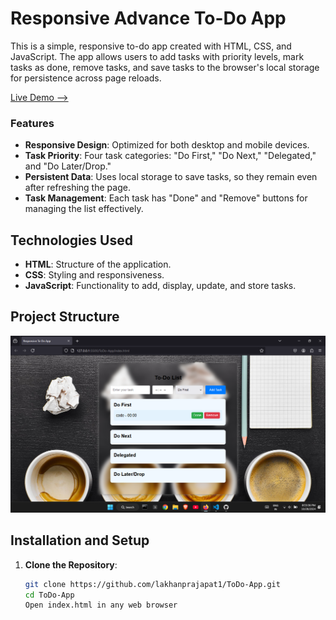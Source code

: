# Responsive Advance To-Do App

This is a simple, responsive to-do app created with HTML, CSS, and JavaScript. The app allows users to add tasks with priority levels, mark tasks as done, remove tasks, and save tasks to the browser's local storage for persistence across page reloads.

<a href="https://todoappbylakhan.netlify.app"> Live Demo --></a>

### Features
- **Responsive Design**: Optimized for both desktop and mobile devices.
- **Task Priority**: Four task categories: "Do First," "Do Next," "Delegated," and "Do Later/Drop."
- **Persistent Data**: Uses local storage to save tasks, so they remain even after refreshing the page.
- **Task Management**: Each task has "Done" and "Remove" buttons for managing the list effectively.

## Technologies Used
- **HTML**: Structure of the application.
- **CSS**: Styling and responsiveness.
- **JavaScript**: Functionality to add, display, update, and store tasks.

## Project Structure
<img  src ="/assets/structure.png" style="height:30vhvh; width:50vw  @media (max-width: 600px) { height:40vhvh; width:80vw }">

## Installation and Setup
1. **Clone the Repository**:
   ```bash
   git clone https://github.com/lakhanprajapat1/ToDo-App.git
   cd ToDo-App
   Open index.html in any web browser


